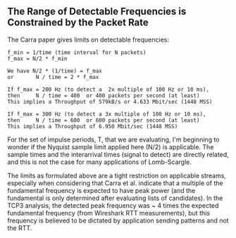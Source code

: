 ## The Range of Detectable Frequencies is Constrained by the Packet Rate

The Carra paper gives limits on detectable frequencies: 

```
f_min = 1/time (time interval for N packets)
f_max = N/2 * f_min

We have N/2 * (1/time) = f_max
or       N / time = 2 * f_max

If f_max = 200 Hz (to detect a  2x multiple of 100 Hz or 10 ms), 
then     N / time = 400  or 400 packets per second (at least)
This implies a Throughput of 579kB/s or 4.633 Mbit/sec (1448 MSS)

If f_max = 300 Hz (to detect a 3x multiple of 100 Hz or 10 ms), 
then     N / time = 600  or 600 packets per second (at least)
This implies a Throughput of 6.950 Mbit/sec (1448 MSS)

```
For the set of impulse periods, T, that we are evaluating, I'm beginning to 
wonder if the Nyquist sample limit applied here (N/2) is applicable.
The sample times and the interarrival times (signal to detect) are directly related,
and this is not the case for many applications of Lomb-Scargle.

The limits as formulated above are a tight restriction on applicable
streams, especially when considering that Carra et al. indicate that
a multiple of the fundamental frequency is expected to have peak power
(and the fundamental is only determined after evaluating lists of 
candidates). In the TCP3 analysis, the detected peak frequency was ~ 4 times the expected
fundamental frequency (from Wireshark RTT measurements), but this frequency
is believed to be dictated by application sending patterns and not the RTT.
